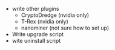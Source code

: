  * write other plugins
   * CryptoDredge (nvidia only)
   * T-Rex (nvidia only)
   * nanominer (not sure how to set up)
 * Write upgrade script
 * wite uninstall script
